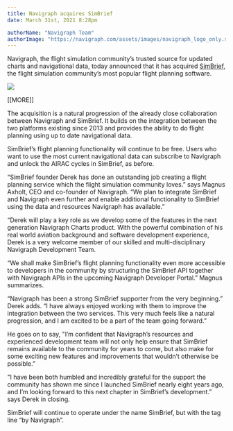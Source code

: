 ```yaml
---
title: Navigraph acquires SimBrief
date: March 31st, 2021 8:28pm

authorName: "Navigraph Team"
authorImage: "https://navigraph.com/assets/images/navigraph_logo_only.svg"
---
```


Navigraph, the flight simulation community’s trusted source for updated charts and navigational data, today announced that it has acquired [SimBrief](https://navigraph.com/redirect.ashx?url=https%3A%2F%2Fwww.simbrief.com%2F&utm_source=blog&utm_medium=link_simbrief&utm_campaign=simbrief), the flight simulation community’s most popular flight planning software.  

![](https://64.media.tumblr.com/9f9bf2558ea96253ea3495ae80789819/b11d29e1013b3d8c-a6/s540x810/1cf29e715c5c9018b059d1ca5cd5616557d071cd.png)

\[\[MORE\]\]

The acquisition is a natural progression of the already close collaboration between Navigraph and SimBrief. It builds on the integration between the two platforms existing since 2013 and provides the ability to do flight planning using up to date navigational data.

SimBrief’s flight planning functionality will continue to be free. Users who want to use the most current navigational data can subscribe to Navigraph and unlock the AIRAC cycles in SimBrief, as before.

“SimBrief founder Derek has done an outstanding job creating a flight planning service which the flight simulation community loves.” says Magnus Axholt, CEO and co-founder of Navigraph. “We plan to integrate SimBrief and Navigraph even further and enable additional functionality to SimBrief using the data and resources Navigraph has available.”

“Derek will play a key role as we develop some of the features in the next generation Navigraph Charts product. With the powerful combination of his real world aviation background and software development experience, Derek is a very welcome member of our skilled and multi-disciplinary Navigraph Development Team. 

“We shall make SimBrief’s flight planning functionality even more accessible to developers in the community by structuring the SimBrief API together with Navigraph APIs in the upcoming Navigraph Developer Portal.” Magnus summarizes.

“Navigraph has been a strong SimBrief supporter from the very beginning.” Derek adds. “I have always enjoyed working with them to improve the integration between the two services. This very much feels like a natural progression, and I am excited to be a part of the team going forward.”

He goes on to say, "I’m confident that Navigraph’s resources and experienced development team will not only help ensure that SimBrief remains available to the community for years to come, but also make for some exciting new features and improvements that wouldn’t otherwise be possible.”

"I have been both humbled and incredibly grateful for the support the community has shown me since I launched SimBrief nearly eight years ago, and I’m looking forward to this next chapter in SimBrief’s development.” says Derek in closing.

SimBrief will continue to operate under the name SimBrief, but with the tag line “by Navigraph”.  